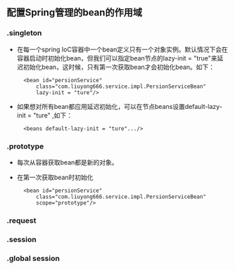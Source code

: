 

## 配置Spring管理的bean的作用域

### .singleton
- 在每一个spring IoC容器中一个bean定义只有一个对象实例。默认情况下会在容器启动时初始化bean，但我们可以指定bean节点的lazy-init = "true"来延迟初始化bean，这时候，只有第一次获取bean才会初始化bean。如下：

		<bean id="persionService" 
			class="com.liuyong666.service.impl.PersionServiceBean"  
			lazy-init = "ture"/>


- 如果想对所有bean都应用延迟初始化，可以在节点beans设置default-lazy-init = "ture" ,如下：

		<beans default-lazy-init = "ture".../>

### .prototype
- 每次从容器获取bean都是新的对象。
- 在第一次获取bean时初始化

		<bean id="persionService" 
			class="com.liuyong666.service.impl.PersionServiceBean" 
			scope="prototype"/>

### .request

### .session

### .global session

